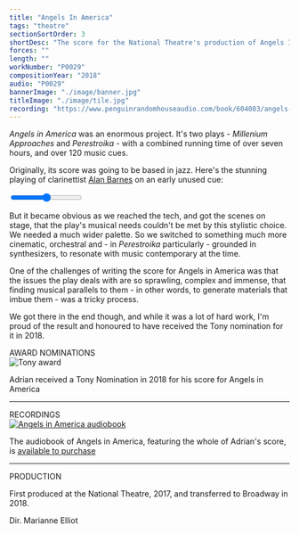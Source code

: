 ```yaml
---
title: "Angels In America"
tags: "theatre"
sectionSortOrder: 3
shortDesc: "The score for the National Theatre's production of Angels In America"
forces: ""
length: ""
workNumber: "P0029"
compositionYear: "2018"
audio: "P0029"
bannerImage: "./image/banner.jpg"
titleImage: "./image/tile.jpg"
recording: "https://www.penguinrandomhouseaudio.com/book/604083/angels-in-america/"
---
```


<div class="pdMainContent">
    <p>
       <i>Angels in America</i> was an enormous project. It's two plays - <i>Millenium Approaches</i> and <i>Perestroika</i> - with a combined running time of over seven hours, and over 120 music cues. </p>
    <p>
        Originally, its score was going to be based in jazz. Here's the stunning playing of clarinettist <a href="https://www.alanbarnesjazz.com/"> Alan Barnes</a> on an early unused cue:<br /></p>
     <div class="pdAudioPlayer">
        <div class="audioTrackRow">
            <div class="button">
                <div class="amplitude-play-pause" amplitude-main-play-pause="true" data-amplitude-song-index="29"></div>
            </div>
            <div class="audioProgress">
                <input type="range" class="amplitude-song-slider" data-amplitude-song-index="29"/>
            </div>
        </div>
    </div> 
    <p>But it became obvious as we reached the tech, and got the scenes on stage, that the play's musical needs couldn't be met by this stylistic choice. We needed a much wider palette. So we switched to something much more cinematic, orchestral and - in <i>Perestroika</i> particularly - grounded in synthesizers, to resonate with music contemporary at the time.
    </p>
    <p>
      One of the challenges of writing the score for Angels in America was that the issues the play deals with are so sprawling, complex and immense, that finding musical parallels to them - in other words, to generate materials that imbue them - was a tricky process.
    </p>
    <p>
      We got there in the end though, and while it was a lot of hard work, I'm proud of the result and honoured to have received the Tony nomination for it in 2018.
    </p>
</div>

<div class="pdSidebar">
    <div class="pdSidebarSection">
        <div class="pdSidebarSectionTitle" style="color: #{{ projectColour }}">AWARD NOMINATIONS</div>
        <div class="pdSidebarImage">
             <img src="/images/misc/TonyAward200x200.png" alt="Tony award">
        </div>
         <p>Adrian received a Tony Nomination in 2018 for his score for Angels in America</p>
    </div>
    <hr />
    <div class="pdSidebarSection">
        <div class="pdSidebarSectionTitle" style="color: #{{ projectColour }}">RECORDINGS</div>
        <div class="pdSidebarImage">
          <a href="https://www.penguinrandomhouseaudio.com/book/604083/angels-in-america/"><img src="/works/P0029/image/AiA audiobook.jpg" alt="Angels in America audiobook"></a>
        </div>
        <p>The audiobook of Angels in America, featuring the whole of Adrian's score, is <a href="https://www.penguinrandomhouseaudio.com/book/604083/angels-in-america/">available to purchase</a></p>
    </div>
    <hr />
    <div class="pdSidebarSection">
      <div class="pdSidebarSectionTitle" style="color: #{{ projectColour }}">PRODUCTION</div>
       <p>First produced at the National Theatre, 2017, and transferred to Broadway in 2018.</p>
      <p>Dir. Marianne Elliot</p> 
    </div>
</div>
